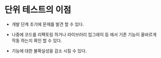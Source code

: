# 단위 테스트의 이점

- 개발 단계 초기에 문제를 발견 할 수 있다.

- 나중에 코드를 리팩토링 하거나 라이브러리 업그레이 등 에서 기존 기능이 올바르게 작동 하는지 확인 할 수 있다.

- 기능에 대한 불확실성을 감소 시킬 수 있다.